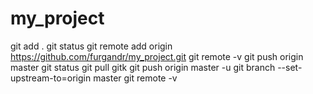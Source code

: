 # my_project

git add .
git status
git remote add origin https://github.com/furgandr/my_project.git
git remote -v
git push origin master
git status
git pull
gitk
git push origin master -u
git branch --set-upstream-to=origin master
git remote -v
